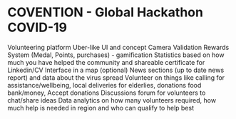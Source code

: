 # COVENTION - Global Hackathon COVID-19
Volunteering platform 
Uber-like UI and concept
Camera Validation
Rewards System (Medal, Points, purchases) - gamification
Statistics based on how much you have helped the community and shareable certificate for Linkedin/CV
Interface in a map (optional)
News sections (up to date news report) and data about the virus spread
Volunteer on things like calling for assistance/wellbeing, local deliveries for elderlies, donations food bank/money, 
Accept donations
Discussions forum for volunteers to chat/share ideas
Data analytics on how many volunteers required, how much help is needed in region and who can qualify to help best

